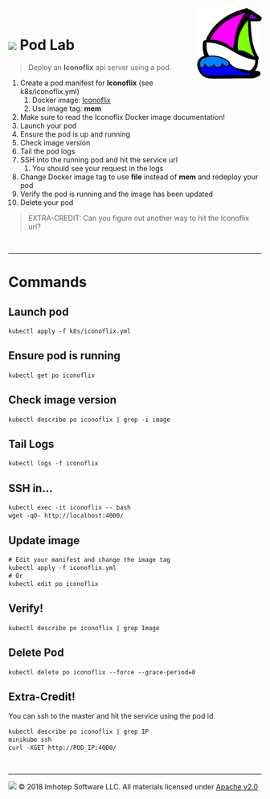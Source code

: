 <img src="../assets/k8sland.png" align="right" width="128" height="auto"/>

<br/>

# <img src="../assets/lab.png" width="32" height="auto"/> Pod Lab

> Deploy an **Iconoflix** api server using a pod.

1. Create a pod manifest for **Iconoflix** (see k8s/iconoflix.yml)
    1. Docker image: [Iconoflix](https://quay.io/repository/imhotepio/iconoflix)
    2. Use image tag: **mem**
2. Make sure to read the Iconoflix Docker image documentation!
3. Launch your pod
4. Ensure the pod is up and running
5. Check image version
6. Tail the pod logs
7. SSH into the running pod and hit the service url
   1. You should see your request in the logs
8. Change Docker image tag to use **file** instead of **mem** and redeploy your pod
9. Verify the pod is running and the image has been updated
10. Delete your pod

> EXTRA-CREDIT: Can you figure out another way to hit the Iconoflix url?

<br/>

---
# Commands

## Launch pod

```shell
kubectl apply -f k8s/iconoflix.yml
```

## Ensure pod is running

```shell
kubectl get po iconoflix
```

## Check image version

```shell
kubectl describe po iconoflix | grep -i image
```

## Tail Logs

```shell
kubectl logs -f iconoflix
```

## SSH in...

```shell
kubectl exec -it iconoflix -- bash
wget -qO- http://localhost:4000/
```

## Update image

```shell
# Edit your manifest and change the image tag
kubectl apply -f iconoflix.yml
# Or
kubectl edit po iconoflix
```

## Verify!

```shell
kubectl describe po iconoflix | grep Image
```

## Delete Pod

```shell
kubectl delete po iconoflix --force --grace-period=0
```

## Extra-Credit!

You can ssh to the master and hit the service using the pod id.

```shell
kubectl describe po iconoflix | grep IP
minikube ssh
curl -XGET http://POD_IP:4000/
```

<br/>

---
<img src="../assets/imhotep_logo.png" width="32" height="auto"/> © 2018 Imhotep Software LLC.
All materials licensed under [Apache v2.0](http://www.apache.org/licenses/LICENSE-2.0)